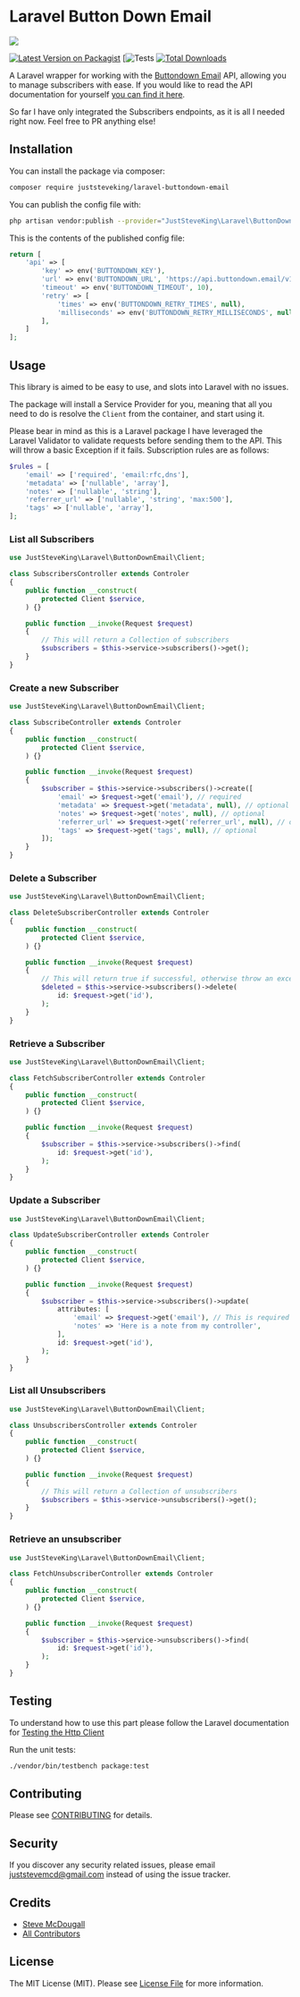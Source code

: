 # Laravel Button Down Email

<p align="center">

![](./laravel-buttondown-email.png)

</p>

[![Latest Version on Packagist](https://img.shields.io/packagist/v/juststeveking/laravel-buttondown-email.svg?style=flat-square)](https://packagist.org/packages/juststeveking/laravel-buttondown-email)
[![Tests](https://github.com/juststeveking/laravel-buttondown-email/workflows/Tests/badge.svg?branch=main)
[![Total Downloads](https://img.shields.io/packagist/dt/juststeveking/laravel-buttondown-email.svg?style=flat-square)](https://packagist.org/packages/juststeveking/laravel-buttondown-email)


A Laravel wrapper for working with the [Buttondown Email](https://buttondown.email/) API, allowing you to manage subscribers with ease. If you would like to read the API documentation for yourself [you can find it here](https://api.buttondown.email/v1/schema#).

So far I have only integrated the Subscribers endpoints, as it is all I needed right now. Feel free to PR anything else!

## Installation

You can install the package via composer:

```bash
composer require juststeveking/laravel-buttondown-email
```

You can publish the config file with:
```bash
php artisan vendor:publish --provider="JustSteveKing\Laravel\ButtonDownEmail\ButtonDownServiceProvider" --tag="config"
```

This is the contents of the published config file:

```php
return [
    'api' => [
        'key' => env('BUTTONDOWN_KEY'),
        'url' => env('BUTTONDOWN_URL', 'https://api.buttondown.email/v1'),
        'timeout' => env('BUTTONDOWN_TIMEOUT', 10),
        'retry' => [
            'times' => env('BUTTONDOWN_RETRY_TIMES', null),
            'milliseconds' => env('BUTTONDOWN_RETRY_MILLISECONDS', null),
        ],
    ]
];
```

## Usage

This library is aimed to be easy to use, and slots into Laravel with no issues.

The package will install a Service Provider for you, meaning that all you need to do is resolve the `Client` from the container, and start using it.

Please bear in mind as this is a Laravel package I have leveraged the Laravel Validator to validate requests before sending them to the API. This will throw a basic Exception if it fails. Subscription rules are as follows:

```php
$rules = [
    'email' => ['required', 'email:rfc,dns'],
    'metadata' => ['nullable', 'array'],
    'notes' => ['nullable', 'string'],
    'referrer_url' => ['nullable', 'string', 'max:500'],
    'tags' => ['nullable', 'array'],
];
```


### List all Subscribers

```php
use JustSteveKing\Laravel\ButtonDownEmail\Client;

class SubscribersController extends Controler
{
    public function __construct(
        protected Client $service,
    ) {}

    public function __invoke(Request $request)
    {
        // This will return a Collection of subscribers
        $subscribers = $this->service->subscribers()->get();
    }
}
```

### Create a new Subscriber

```php
use JustSteveKing\Laravel\ButtonDownEmail\Client;

class SubscribeController extends Controler
{
    public function __construct(
        protected Client $service,
    ) {}

    public function __invoke(Request $request)
    {
        $subscriber = $this->service->subscribers()->create([
            'email' => $request->get('email'), // required
            'metadata' => $request->get('metadata', null), // optional
            'notes' => $request->get('notes', null), // optional
            'referrer_url' => $request->get('referrer_url', null), // optional
            'tags' => $request->get('tags', null), // optional
        ]);
    }
}
```

### Delete a Subscriber

```php
use JustSteveKing\Laravel\ButtonDownEmail\Client;

class DeleteSubscriberController extends Controler
{
    public function __construct(
        protected Client $service,
    ) {}

    public function __invoke(Request $request)
    {
        // This will return true if successful, otherwise throw an exception
        $deleted = $this->service->subscribers()->delete(
            id: $request->get('id'),
        );
    }
}
```

### Retrieve a Subscriber

```php
use JustSteveKing\Laravel\ButtonDownEmail\Client;

class FetchSubscriberController extends Controler
{
    public function __construct(
        protected Client $service,
    ) {}

    public function __invoke(Request $request)
    {
        $subscriber = $this->service->subscribers()->find(
            id: $request->get('id'),
        );
    }
}
```

### Update a Subscriber

```php
use JustSteveKing\Laravel\ButtonDownEmail\Client;

class UpdateSubscriberController extends Controler
{
    public function __construct(
        protected Client $service,
    ) {}

    public function __invoke(Request $request)
    {
        $subscriber = $this->service->subscribers()->update(
            attributes: [
                'email' => $request->get('email'), // This is required for creating and updating
                'notes' => 'Here is a note from my controller',
            ],
            id: $request->get('id'),
        );
    }
}
```

### List all Unsubscribers

```php
use JustSteveKing\Laravel\ButtonDownEmail\Client;

class UnsubscribersController extends Controler
{
    public function __construct(
        protected Client $service,
    ) {}

    public function __invoke(Request $request)
    {
        // This will return a Collection of unsubscribers
        $subscribers = $this->service->unsubscribers()->get();
    }
}
```

### Retrieve an unsubscriber

```php
use JustSteveKing\Laravel\ButtonDownEmail\Client;

class FetchUnsubscriberController extends Controler
{
    public function __construct(
        protected Client $service,
    ) {}

    public function __invoke(Request $request)
    {
        $subscriber = $this->service->unsubscribers()->find(
            id: $request->get('id'),
        );
    }
}
```


## Testing

To understand how to use this part please follow the Laravel documentation for [Testing the Http Client](https://laravel.com/docs/8.x/http-client#testing)


Run the unit tests:

``` bash
./vendor/bin/testbench package:test
```

## Contributing

Please see [CONTRIBUTING](.github/CONTRIBUTING.md) for details.

## Security

If you discover any security related issues, please email juststevemcd@gmail.com instead of using the issue tracker.

## Credits

- [Steve McDougall](https://github.com/JustSteveKing)
- [All Contributors](../../contributors)

## License

The MIT License (MIT). Please see [License File](LICENSE.md) for more information.
